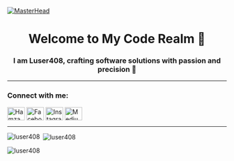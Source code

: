 [![MasterHead](https://camo.githubusercontent.com/ba9f3bd30647e352a3f5e1e45eb2dbe5e0e1d8b8c93c4a76df6b9168b7b78257/68747470733a2f2f696d6775722e636f6d2f6b36674d386f4d2e676966)](https://rishavchanda.io)

<h1 align="center">Welcome to My Code Realm 👾</h1>
<h3 align="center">I am Luser408, crafting software solutions with passion and precision 🚀</h3>

---

<h3 align="left">Connect with me:</h3>
<p align="left">
  <a href="https://twitter.com/Hamza_221B" target="blank"><img align="center" src="https://raw.githubusercontent.com/rahuldkjain/github-profile-readme-generator/master/src/images/icons/Social/twitter.svg" alt="Hamza_221B" height="30" width="40" /></a>
  <a href="https://www.facebook.com/profile.php?id=100069789577690" target="blank"><img align="center" src="https://raw.githubusercontent.com/rahuldkjain/github-profile-readme-generator/master/src/images/icons/Social/facebook.svg" alt="Facebook" height="30" width="40" /></a>
  <a href="https://www.instagram.com/hamza_khanjadoon" target="blank"><img align="center" src="https://raw.githubusercontent.com/rahuldkjain/github-profile-readme-generator/master/src/images/icons/Social/instagram.svg" alt="Instagram" height="30" width="40" /></a>
  <a href="https://medium.com/@hamza128482" target="blank"><img align="center" src="https://raw.githubusercontent.com/rahuldkjain/github-profile-readme-generator/master/src/images/icons/Social/medium.svg" alt="Medium" height="30" width="40" /></a>
</p>

---

<p><img align="left" src="https://github-readme-stats.vercel.app/api/top-langs?username=luser408&show_icons=true&locale=en&layout=compact&theme=radical" alt="luser408" /></p>

<p>&nbsp;<img align="center" src="https://github-readme-stats.vercel.app/api?username=luser408&show_icons=true&locale=en&theme=radical" alt="luser408" /></p>

<p><img align="center" src="https://github-readme-streak-stats.herokuapp.com/?user=luser408&theme=radical" alt="luser408" /></p>
